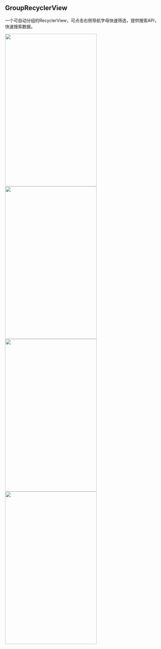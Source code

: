 ## GroupRecyclerView

一个可自动分组的RecyclerView，可点击右侧导航字母快速筛选，提供搜索API，快速搜索数据。

 <img src="https://raw.githubusercontent.com/lichenming0516/GroupRecyclerView/master/screenshot/Screenshot_1.png" width = "300" height = "500"  align=center />
&nbsp;
 <img src="https://raw.githubusercontent.com/lichenming0516/GroupRecyclerView/master/screenshot/Screenshot_2.png" width = "300" height = "500"  align=center />
<br>

 <img src="https://raw.githubusercontent.com/lichenming0516/GroupRecyclerView/master/screenshot/Screenshot_3.png" width = "300" height = "500"  align=center />
&nbsp;
 <img src="https://raw.githubusercontent.com/lichenming0516/GroupRecyclerView/master/screenshot/Screenshot_4.png" width = "300" height = "500"  align=center />
